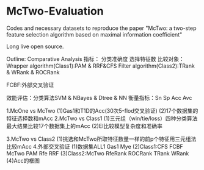 # McTwo-Evaluation
Codes and necessary datasets to reproduce the paper "McTwo: a two-step feature selection algorithm based on maximal information coefficient"

Long live open source.


Outline:
Comparative Analysis
指标：
分类准确度
选择特征数
比较对象：
Wrapper algorithm(Class1):PAM & RRF&CFS
Filter algorithm(Class2):TRank & WRank & ROCRank

FCBF:外部交叉验证

效能评估：分类算法SVM & NBayes & Dtree & NN
衡量指标：Sn Sp Acc Avc


1.McOne vs McTwo 
(1)Gas1和T1D的Acc(30次5-flod交叉验证)
(2)17个数据集的特征选择数和mAcc
2.McTwo vs Class1
(1)三元组（win/tie/loss）四种分类算法最大结果比较17个数据集上的mAcc
(2)EI比较模型复杂度和准确率

3.McTwo vs Class2
(1)挑选和McTwo所取特征数量一样的前p个特征用三元组法比较mAcc
4.外部交叉验证
(1)数据集ALL1 Gas1 Mye
(2)Class1:CFS FCBF McTwo PAM Rfe RRF
(3)Class2:McTwo RfeRank ROCRank TRank WRank
(4)Acc的框图
